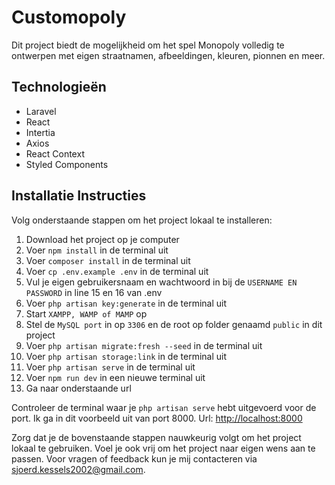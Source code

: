 # Customopoly

Dit project biedt de mogelijkheid om het spel Monopoly volledig te ontwerpen met eigen straatnamen, afbeeldingen, kleuren, pionnen en meer.

## Technologieën
- Laravel
- React
- Intertia
- Axios
- React Context
- Styled Components

## Installatie Instructies
Volg onderstaande stappen om het project lokaal te installeren:

1. Download het project op je computer
2. Voer `npm install` in de terminal uit
3. Voer `composer install` in de terminal uit
4. Voer `cp .env.example .env` in de terminal uit
5. Vul je eigen gebruikersnaam en wachtwoord in bij de `USERNAME EN PASSWORD` in line 15 en 16 van .env
6. Voer `php artisan key:generate` in de terminal uit
7. Start `XAMPP, WAMP of MAMP` op
8. Stel de `MySQL port` in op `3306` en de root op folder genaamd `public` in dit project
9. Voer `php artisan migrate:fresh --seed` in de terminal uit
10. Voer `php artisan storage:link` in de terminal uit
11. Voer `php artisan serve` in de terminal uit
12. Voer `npm run dev` in een nieuwe terminal uit
13. Ga naar onderstaande url

Controleer de terminal waar je `php artisan serve` hebt uitgevoerd voor de port. Ik ga in dit voorbeeld uit van port 8000.
Url: [http://localhost:8000](http://localhost:8000)

Zorg dat je de bovenstaande stappen nauwkeurig volgt om het project lokaal te gebruiken. Voel je ook vrij om het project naar eigen wens aan te passen. Voor vragen of feedback kun je mij contacteren via [sjoerd.kessels2002@gmail.com](sjoerd.kessels2002@gmail.com).